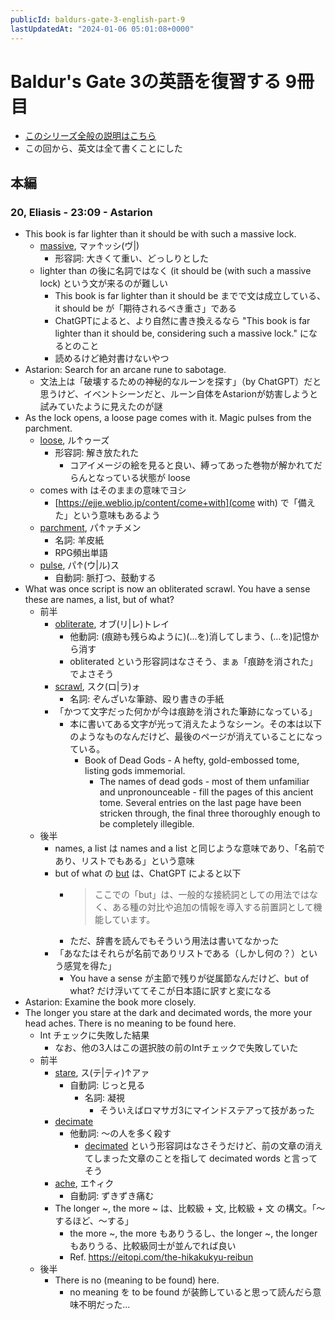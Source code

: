 ```yaml
---
publicId: baldurs-gate-3-english-part-9
lastUpdatedAt: "2024-01-06 05:01:08+0000"
---
```


# Baldur's Gate 3の英語を復習する 9冊目

- [このシリーズ全般の説明はこちら](./baldurs-gate-3-english-index.html)
- この回から、英文は全て書くことにした

## 本編

### 20, Eliasis - 23:09 - Astarion

- This book is far lighter than it should be with such a massive lock.
  - [massive](https://ejje.weblio.jp/content/massive), マァ↑ッシ(ヴ|)
    - 形容詞: 大きくて重い、どっしりとした
  - lighter than の後に名詞ではなく (it should be (with such a massive lock) という文が来るのが難しい
    - This book is far lighter than it should be までで文は成立している、it should be が「期待されるべき重さ」である
    - ChatGPTによると、より自然に書き換えるなら "This book is far lighter than it should be, considering such a massive lock." になるとのこと
    - 読めるけど絶対書けないやつ
- Astarion: Search for an arcane rune to sabotage.
  - 文法上は「破壊するための神秘的なルーンを探す」（by ChatGPT）だと思うけど、イベントシーンだと、ルーン自体をAstarionが妨害しようと試みていたように見えたのが謎
- As the lock opens, a loose page comes with it. Magic pulses from the parchment.
  - [loose](https://ejje.weblio.jp/content/loose), ル↑ゥーズ
    - 形容詞: 解き放たれた
      - コアイメージの絵を見ると良い、縛ってあった巻物が解かれてだらんとなっている状態が loose
  - comes with はそのままの意味でヨシ
    - [https://ejje.weblio.jp/content/come+with](come with) で「備えた」という意味もあるよう
  - [parchment](https://ejje.weblio.jp/content/parchment), パ↑ァチメン
    - 名詞: 羊皮紙
    - RPG頻出単語
  - [pulse](https://ejje.weblio.jp/content/pulse), パ↑(ウ|ル)ス
    - 自動詞: 脈打つ、鼓動する
- What was once script is now an obliterated scrawl. You have a sense these are names, a list, but of what?
  - 前半
    - [obliterate](https://ejje.weblio.jp/content/obliterate), オブ(リ|レ)トレイ
      - 他動詞: (痕跡も残らぬように)(…を)消してしまう、(…を)記憶から消す
      - obliterated という形容詞はなさそう、まぁ「痕跡を消された」でよさそう
    - [scrawl](https://ejje.weblio.jp/content/scrawl), スク(ロ|ラ)ォ
      - 名詞: ぞんざいな筆跡、殴り書きの手紙
    - 「かつて文字だった何かが今は痕跡を消された筆跡になっている」
      - 本に書いてある文字が光って消えたようなシーン。その本は以下のようなものなんだけど、最後のページが消えていることになっている。
        - Book of Dead Gods - A hefty, gold-embossed tome, listing gods immemorial.
          - The names of dead gods - most of them unfamiliar and unpronounceable - fill the pages of this ancient tome. Several entries on the last page have been stricken through, the final three thoroughly enough to be completely illegible.
  - 後半
    - names, a list は names and a list と同じような意味であり、「名前であり、リストでもある」という意味
    - but of what の [but](https://ejje.weblio.jp/content/but) は、ChatGPT によると以下
      - > ここでの「but」は、一般的な接続詞としての用法ではなく、ある種の対比や追加の情報を導入する前置詞として機能しています。
      - ただ、辞書を読んでもそういう用法は書いてなかった
    - 「あなたはそれらが名前でありリストである（しかし何の？）という感覚を得た」
      - You have a sense が主節で残りが従属節なんだけど、but of what? だけ浮いててそこが日本語に訳すと変になる
- Astarion: Examine the book more closely.
- The longer you stare at the dark and decimated words, the more your head aches. There is no meaning to be found here.
  - Int チェックに失敗した結果
    - なお、他の3人はこの選択肢の前のIntチェックで失敗していた
  - 前半
    - [stare](https://ejje.weblio.jp/content/stare), ス(テ|ティ)↑アァ
      - 自動詞: じっと見る
        - 名詞: 凝視
          - そういえばロマサガ3にマインドステアって技があった
    - [decimate](https://ejje.weblio.jp/content/decimate)
      - 他動詞: 〜の人を多く殺す
        - [decimated](https://ejje.weblio.jp/content/decimated) という形容詞はなさそうだけど、前の文章の消えてしまった文章のことを指して decimated words と言ってそう
    - [ache](https://ejje.weblio.jp/content/ache), エ↑ィク
      - 自動詞: ずきずき痛む
    - The longer ~, the more ~ は、比較級 + 文, 比較級 + 文 の構文。「〜するほど、〜する」
      - the more ~, the more もありうるし、the longer ~, the longer もありうる、比較級同士が並んでれば良い
      - Ref. https://eitopi.com/the-hikakukyu-reibun
  - 後半
    - There is no (meaning to be found) here.
      - no meaning を to be found が装飾していると思って読んだら意味不明だった...
